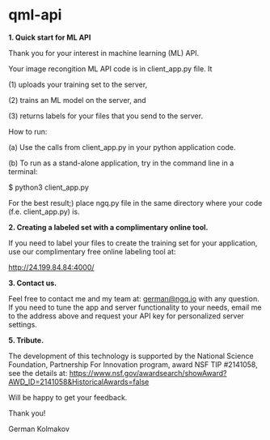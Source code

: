 # qml-api

**1. Quick start for ML API**
   
Thank you for your interest in machine learning (ML) API.

Your image recongition ML API code is in client_app.py file.  It 

(1) uploads your training set to the server, 

(2) trains an ML model on the server, and 

(3) returns labels for your files that you send to the server.

How to run: 

(a) Use the calls from client_app.py in your python application code.

(b) To run as a stand-alone application, try in the command line in a terminal:

$  python3 client_app.py

For the best result;) place ngq.py file in the same directory where your code (f.e. client_app.py) is.

**2. Creating a labeled set with a complimentary online tool.**
   
If you need to label your files to create the training set for your application, use our complimentary free online labeling tool at: 

http://24.199.84.84:4000/

**3. Contact us.**
   
Feel free to contact me and my team at: german@ngq.io with any question.
If you need to tune the app and server functionality to your needs, email me to the address above and request your API key for personalized server settings.

**5. Tribute.**
   
The development of this technology is supported by the National Science Foundation, Partnership For Innovation program, award NSF TIP #2141058, see the details at: https://www.nsf.gov/awardsearch/showAward?AWD_ID=2141058&HistoricalAwards=false 

Will be happy to get your feedback.

Thank you!

German Kolmakov
